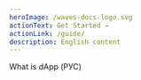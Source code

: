 ```yaml
---
heroImage: /waves-docs-logo.svg
actionText: Get Started →
actionLink: /guide/
description: English content
---
```

What is dApp  (РУС)
<!---
your comment goes here
and here
-->

